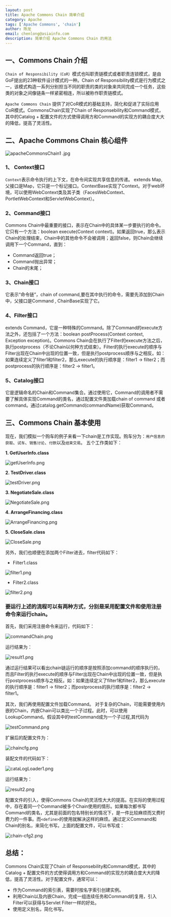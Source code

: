 ```yaml
---
layout: post
title: Apache Commons Chain 简单介绍
category: Apache
tags: ['Apache Commons', 'chain']
author: 陈龙
email: chenlong@asiainfo.com
description: 简单介绍 Apache Commons Chain 的用法 
---
```


## 一、Commons Chain 介绍
`Chain of Responsibility（CoR）`模式也叫职责链模式或者职责连锁模式，是由GoF提出的23种软件设计模式的一种。Chain of Responsibility模式是行为模式之一，该模式构造一系列分别担当不同的职责的类的对象来共同完成一个任务，这些类的对象之间像链条一样紧密相连，所以被称作职责链模式。

`Apache Commons Chain` 提供了对CoR模式的基础支持，简化和促进了实际应用CoR模式。CommonsChain实现了Chain of Responsebility和Command模式，其中的Catalog + 配置文件的方式使得调用方和Command的实现方的耦合度大大的降低，提高了灵活性。

## 二、Apache Commons Chain 核心组件
![apacheCommonsChain1 .jpg](/images/chenlong/apacheCommonsChain1.jpg)

### 1、 Context接口
`Context`表示命令执行的上下文，在命令间实现共享信息的传递。
extends Map,父接口是Map，它只是一个标记接口。ContextBase实现了Context。对于web环境，可以使用WebContext类及其子类（FacesWebContext、PortletWebContext和ServletWebContext）。
### 2、Command接口
Commons Chain中最重要的接口，表示在Chain中的具体某一步要执行的命令。它只有一个方法：boolean execute(Context context)。如果返回true，那么表示Chain的处理结束，Chain中的其他命令不会被调用；返回false，则Chain会继续调用下一个Command，直到：
-  Command返回true；
-  Command抛出异常；
-  Chain的末尾；
### 3、Chain接口
它表示“命令链”，chain of command,要在其中执行的命令，需要先添加到Chain中，父接口是Command , ChainBase实现了它。
### 4、Filter接口
extends Command，它是一种特殊的Command。除了Command的execute方法之外，还包括了一个方法：boolean postProcess(Context context, Exception exception)。Commons Chain会在执行了Filter的execute方法之后，执行postprocess（不论Chain以何种方式结束）。Filter的执行execute的顺序与Filter出现在Chain中出现的位置一致，但是执行postprocess顺序与之相反。如：如果连续定义了filter1和filter2，那么execute的执行顺序是：filter1 -> filter2；而postprocess的执行顺序是：filter2 -> filter1。
### 5、Catalog接口
它是逻辑命名的Chain和Command集合。通过使用它，Command的调用者不需要了解具体实现Command的类名，通过配置文件类加载chain of command 或者command。通过catalog.getCommand(commandName)获取Command。 
## 三、Commons Chain 基本使用
现在，我们模拟一个购车的例子来看一下chain是工作实现。购车分为：`用户信息的获取`、`试车`、`销售讨论`、`付款`以及`结束交易`。
五个工作类如下：

**1. GetUserInfo.class**

  ![getUserInfo.png](/images/chenlong/getUserInfo.png)
  
**2. TestDriver.class**

  ![testDriver.png](/images/chenlong/testDriver.png)
  
**3. NegotiateSale.class**

  ![NegotiateSale.png](/images/chenlong/NegotiateSale.png)

**4. ArrangeFinancing.class**

  ![ArrangeFinancing.png](/images/chenlong/ArrangeFinancing.png)
  
**5. CloseSale.class**

 ![CloseSale.png](/images/chenlong/closeSale.png)
 
另外，我们也顺便在添加两个Filter进去，filter代码如下：

- Filter1.class

 ![filter1.png](/images/chenlong/filter1.png) 

- Filter2.class

 ![filter2.png](/images/chenlong/filter2.png) 

###       要运行上述的流程可以有两种方式，分别是采用配置文件和使用注册命令来运行chain。
首先，我们采用注册命令来运行，代码如下：

 ![commandChain.png](/images/chenlong/commandChain.png)
 
 运行结果为：
 
 ![result1.png](/images/chenlong/result1.png)
 
 通过运行结果可以看出chain链运行的顺序是按照添加command的顺序执行的，而且Filter的执行execute的顺序与Filter出现在Chain中出现的位置一致，但是执行postprocess顺序与之相反。如：如果连续定义了filter1和filter2，那么execute的执行顺序是：filter1 -> filter2；而postprocess的执行顺序是：filter2 -> filter1。
 
 其次，我们再使用配置文件加载Command。
  对于复杂的Chain，可能需要使用内嵌的Chain，内嵌Chain可以类比一个子过程。此时，可以使用LookupCommand。假设其中的testCommand成为一个子过程,其代码为
  
   ![testCommand.png](/images/chenlong/testCommand.png)
   
 扩展后的配置文件为：
 
  ![chaincfg.png](/images/chenlong/chaincfg.png)
  
  装配文件的代码如下：
  
  ![cataLogLoader1.png](/images/chenlong/cataLogLoader1.png)
  
  运行结果为：
  
 ![result2.png](/images/chenlong/result2.png)
 
 配置文件的引入，使得Commons Chain的灵活性大大的提高。在实际的使用过程中，存在着同一个Command被多个Chain使用的情形。如果每次都书写Command的类名，尤其是前面的包名特别长的情况下，是一件比较麻烦而又费时费力的一件事。而`<define>`的使用就解决这样的麻烦。通过定义Command和Chain的别名，来简化书写。上面的配置文件，可以书写成：
  
  ![chain-cfg2.png](/images/chenlong/chain-cfg2.png)
  
## 总结：

Commons Chain实现了Chain of Responsebility和Command模式，其中的Catalog + 配置文件的方式使得调用方和Command的实现方的耦合度大大的降低，提高了灵活性。对于配置文件，通常可以：

  -   作为Command的索引表，需要时按名字索引创建实例。
  -   利用Chain以及内嵌Chain，完成一组连续任务和Command的复用，引入Filter可以获得与Servlet Filter一样的好处。
  -    使用<define>定义别名，简化书写。  